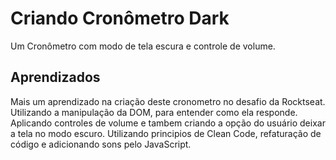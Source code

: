 # Criando Cronômetro Dark 

Um Cronômetro com modo de tela escura e controle de volume.


## Aprendizados

Mais um aprendizado na criação deste cronometro no desafio da Rocktseat. Utilizando a manipulação da DOM, para entender como ela responde. Aplicando controles de volume e tambem criando a opção do usuário deixar a tela no modo escuro.
 Utilizando principios de Clean Code, refaturação de código e adicionando sons pelo JavaScript.
